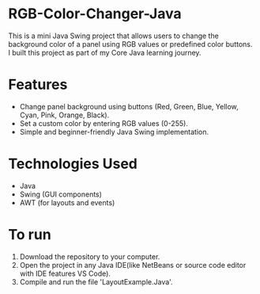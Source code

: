 # RGB-Color-Changer-Java
This is a mini Java Swing project that allows users to change the background color of a panel using RGB values or predefined color buttons.  
I built this project as part of my Core Java learning journey.

# Features 
- Change panel background using buttons (Red, Green, Blue, Yellow, Cyan, Pink, Orange, Black).
- Set a custom color by entering RGB values (0-255).
- Simple and beginner-friendly Java Swing implementation.

# Technologies Used
- Java  
- Swing (GUI components)  
- AWT (for layouts and events)  

# To run
1. Download the repository to your computer.
2. Open the project in any Java IDE(like NetBeans or source code editor with IDE features VS Code).
3. Compile and run the file 'LayoutExample.Java'.
